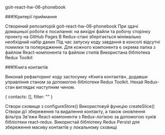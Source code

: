 goit-react-hw-06-phonebook

###!Критерії приймання

Створений репозиторій goit-react-hw-06-phonebook
При здачі домашньої роботи є посилання: на вихідні файли та робочу сторінку проекту на GitHub Pages
В Redux-стані зберігається мінімально необхідний набір даних
Під час запуску коду завдання в консолі відсутні помилки та попередження.
Для кожного компонента є окрема папка з файлом React-компонента та файлом стилів
Використана бібліотека Redux Toolkit


###!Книга контактів

Виконай рефакторинг коду застосунку «Книга контактів», додавши управління станом за допомогою бібліотеки Redux Toolkit. Нехай Redux-стан виглядає наступним чином.

{
  contacts: [],
  filter: ""
}

Створи сховище з configureStore()
Використовуй функцію createSlice()
Створи дії збереження та видалення контакту, а також оновлення фільтра
Зв'яжи React-компоненти з Redux-логікою за допомогою хуків бібліотеки react-redux.
Використай бібліотеку Redux Persist для збереження масиву контактів у локальному сховищі
